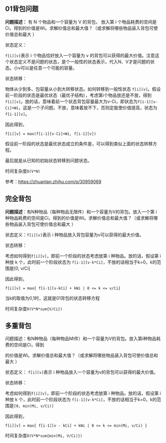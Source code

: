 ## 01背包问题

**问题描述：** 有 N 个物品和一个容量为 V 的背包， 放入第 i 个物品耗费的空间是Ci，得到的价值是Wi。求解价值总和最大值？（或求解将哪些物品装入背包可使价值总和最大 ）

状态定义：

 `f[i][v]`表示 i 个物品恰好放入一个容量为 v 的背包可以获得的最大价值。注意这个状态定义不是问题的状态，是个一般性的状态表示，代入N、V才是问题的状态。小v可以是任意一个可能的容量。

状态转移：

物体从少到多、包容量从小到大转移状态。如何转移到一般性状态 `f[i][v]`。假设前一阶段的状态是最优状态（最优子结构），考虑第i个物品放还是不放，得到 `f[i][v]`。放的话，意味着前一个状态背包容量最大为v-Ci，即状态为`f[i-1][v-Ci]+Wi`，这是一个子问题。不放，意味着放不下，否则定能使价值提高，状态为`f[i-1][v]`。

因此得到，

 `f[i][v] = max(f[i-1][v-Ci]+Wi, f[i-1][v])`

假设前一阶段的状态是最优状态成立的条件是，可以得到类似上面的状态转移方程。

最后就是从已知的初始状态转移到问题状态。

 时间复杂度`O(V*N) `

参考：https://zhuanlan.zhihu.com/p/30959069



## 完全背包

**问题描述**：有N种物品（每种物品无限件）和一个容量为V的背包。放入一个第 i 种物品耗费的空间是Ci，得到的价值是Wi。求解价值总和最大值？（或求解将哪些物品装入背包可使价值总和最大 ）

状态定义：`f[i][v]`表示 i 种物品放入背包容量为v可以获得的最大价值。

状态转移：

考虑如何得到`f[i][v]`，即前一个阶段的状态考虑放第 i 种物品。放的话，假设第 i 种放 k 个，此时前一个阶段状态为 `f[i-1][v-k*Ci]`，不放的话相当于k=0，k的范围是[0, v/Ci]

因此得到，

`f[i][v] = max{ f[i-1][v-kCi] + kWi | 0 <= k <= v/Ci}`

 当k的取值为0,1时，这就是01背包的状态转移方程 

 时间复杂度`O(V*N*sum{V/Ci}) `



## 多重背包

问题描述：有N种物品（每种物品Mi件）和一个容量为V的背包。放入第i种物品耗费的空间是Ci，得到

的价值是Wi。求解价值总和最大值？（或求解将哪些物品装入背包可使价值总和最大 ）

状态定义： `f[i][v]`表示 i 种物品放入一个容量为v的背包可以获得的最大价值。 

状态转移：

考虑如何得到`f[i][v]`，即前一个阶段的状态考虑放第 i 种物品。放的话，假设第 i 种放 k 个，此时前一个阶段状态为 `f[i-1][v-k*Ci]`，不放的话相当于k=0，k的范围是`[0, min(Mi, v/Ci)]`

因此得到，

` f[i][v] = max{ f[i-1][v - kCi] + kWi | 0 <= k <= min(Mi, v/Ci) } `

 时间复杂度`O(V*N*sum{min(Mi, V/Ci)}) `

